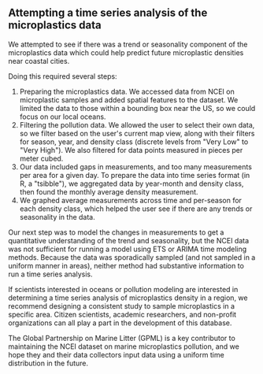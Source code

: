 ## Attempting a time series analysis of the microplastics data

We attempted to see if there was a trend or seasonality component of the microplastics data which could help predict future microplastic densities near coastal cities. 

Doing this required several steps:

1. Preparing the microplastics data. We accessed data from NCEI on microplastic samples and added spatial features to the dataset. We limited the data to those within a bounding box near the US, so we could focus on our local oceans. 
2. Filtering the pollution data. We allowed the user to select their own data, so we filter based on the user's current map view, along with their filters for season, year, and density class (discrete levels from "Very Low" to "Very High"). We also filtered for data points measured in pieces per meter cubed. 
3. Our data included gaps in measurements, and too many measurements per area for a given day. To prepare the data into time series format (in R, a "tsibble"), we aggregated data by year-month and density class, then found the monthly average density measurement. 
4. We graphed average measurements across time and per-season for each density class, which helped the user see if there are any trends or seasonality in the data.

Our next step was to model the changes in measurements to get a quantitative understanding of the trend and seasonality, but the NCEI data was not sufficient for running a model using ETS or ARIMA time modeling methods. Because the data was sporadically sampled (and not sampled in a uniform manner in areas), neither method had substantive information to run a time series analysis.

If scientists interested in oceans or pollution modeling are interested in determining a time series analysis of microplastics density in a region, we recommend designing a consistent study to sample microplastics in a specific area. Citizen scientists, academic researchers, and non-profit organizations can all play a part in the development of this database. 

The Global Partnership on Marine Litter (GPML) is a key contributor to maintaining the NCEI dataset on marine microplastics pollution, and we hope they and their data collectors input data using a uniform time distribution in the future. 